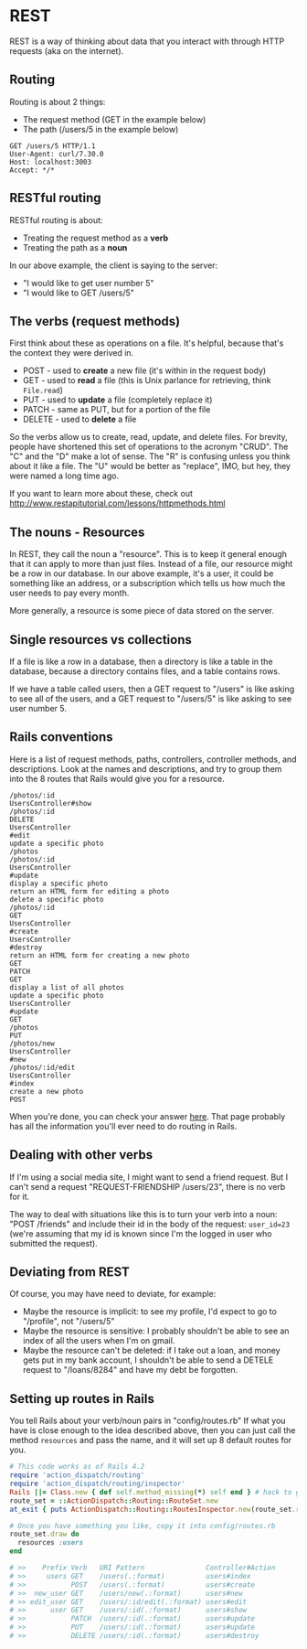 REST
====

REST is a way of thinking about data
that you interact with through HTTP requests
(aka on the internet).


Routing
-------

Routing is about 2 things:

* The request method (GET in the example below)
* The path (/users/5 in the example below)

```
GET /users/5 HTTP/1.1
User-Agent: curl/7.30.0
Host: localhost:3003
Accept: */*

```


RESTful routing
---------------

RESTful routing is about:

* Treating the request method as a **verb**
* Treating the path as a **noun**

In our above example, the client is saying to the server:

* "I would like to get user number 5"
* "I would like to GET /users/5"


The verbs (request methods)
---------------------------

First think about these as operations on a file.
It's helpful, because that's the context they were derived in.

* POST - used to **create** a new file (it's within in the request body)
* GET - used to **read** a file (this is Unix parlance for retrieving, think `File.read`)
* PUT -  used to **update** a file (completely replace it)
* PATCH - same as PUT, but for a portion of the file
* DELETE - used to **delete** a file

So the verbs allow us to create, read, update, and delete files.
For brevity, people have shortened this set of operations to the
acronym "CRUD". The "C" and the "D" make a lot of sense.
The "R" is confusing unless you think about it like a file.
The "U" would be better as "replace", IMO, but hey,
they were named a long time ago.

If you want to learn more about these, check out
http://www.restapitutorial.com/lessons/httpmethods.html


The nouns - Resources
---------------------

In REST, they call the noun a "resource".
This is to keep it general enough that it can apply to more than just files.
Instead of a file, our resource might be a row in our database.
In our above example, it's a user, it could be something like an
address, or a subscription which tells us how much the user needs to pay
every month.

More generally, a resource is some piece of data stored on the server.


Single resources vs collections
-------------------------------

If a file is like a row in a database, then a directory
is like a table in the database, because a directory contains files,
and a table contains rows.

If we have a table called users, then a GET request to "/users"
is like asking to see all of the users, and a GET request to "/users/5"
is like asking to see user number 5.


Rails conventions
-----------------

Here is a list of request methods,
paths, controllers, controller methods, and descriptions.
Look at the names and descriptions, and try to group them
into the 8 routes that Rails would give you for a resource.

```
/photos/:id
UsersController#show
/photos/:id
DELETE
UsersController
#edit
update a specific photo
/photos
/photos/:id
UsersController
#update
display a specific photo
return an HTML form for editing a photo
delete a specific photo
/photos/:id
GET
UsersController
#create
UsersController
#destroy
return an HTML form for creating a new photo
GET
PATCH
GET
display a list of all photos
update a specific photo
UsersController
#update
GET
/photos
PUT
/photos/new
UsersController
#new
/photos/:id/edit
UsersController
#index
create a new photo
POST
```

When you're done, you can check your answer
[here](http://guides.rubyonrails.org/routing.html#crud-verbs-and-actions).
That page probably has all the information you'll ever need
to do routing in Rails.


Dealing with other verbs
------------------------

If I'm using a social media site, I might want to send a friend request.
But I can't send a request "REQUEST-FRIENDSHIP /users/23",
there is no verb for it.

The way to deal with situations like this is to turn your verb into a noun:
"POST /friends" and include their id in the body of the request: `user_id=23`
(we're assuming that my id is known since I'm the logged in user who
submitted the request).


Deviating from REST
-------------------

Of course, you may have need to deviate, for example:

* Maybe the resource is implicit:
  to see my profile, I'd expect to go to "/profile", not "/users/5"
* Maybe the resource is sensitive:
  I probably shouldn't be able to see an index of all the users when
  I'm on gmail.
* Maybe the resource can't be deleted:
  if I take out a loan, and money gets put in my bank account,
  I shouldn't be able to send a DETELE request to "/loans/8284"
  and have my debt be forgotten.


Setting up routes in Rails
--------------------------

You tell Rails about your verb/noun pairs in "config/routes.rb"
If what you have is close enough to the idea described above,
then you can just call the method `resources` and pass the name,
and it will set up 8 default routes for you.

```ruby
# This code works as of Rails 4.2
require 'action_dispatch/routing'
require 'action_dispatch/routing/inspector'
Rails ||= Class.new { def self.method_missing(*) self end } # hack to get around router coupling
route_set = ::ActionDispatch::Routing::RouteSet.new
at_exit { puts ActionDispatch::Routing::RoutesInspector.new(route_set.routes).format(ActionDispatch::Routing::ConsoleFormatter.new).lines.map(&:chomp) }

# Once you have something you like, copy it into config/routes.rb
route_set.draw do
  resources :users
end

# >>    Prefix Verb   URI Pattern               Controller#Action
# >>     users GET    /users(.:format)          users#index
# >>           POST   /users(.:format)          users#create
# >>  new_user GET    /users/new(.:format)      users#new
# >> edit_user GET    /users/:id/edit(.:format) users#edit
# >>      user GET    /users/:id(.:format)      users#show
# >>           PATCH  /users/:id(.:format)      users#update
# >>           PUT    /users/:id(.:format)      users#update
# >>           DELETE /users/:id(.:format)      users#destroy
```
